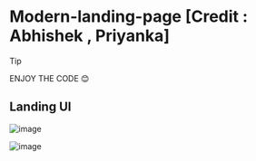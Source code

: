 ﻿# Modern-landing-page [Credit : Abhishek , Priyanka]

> [!tip]
> ENJOY THE CODE 😊

## Landing UI

![image](https://github.com/user-attachments/assets/0c36a4fc-ba7c-4601-b8fc-45de7b880065)

![image](https://github.com/user-attachments/assets/f6b9fb9a-8d40-41a6-a677-56804f146b30)
